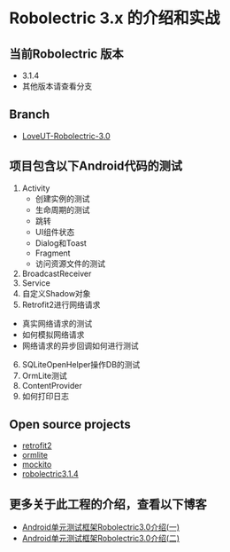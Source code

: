 Robolectric 3.x 的介绍和实战
======================

## 当前Robolectric 版本
* 3.1.4
* 其他版本请查看分支

## Branch
* [LoveUT-Robolectric-3.0](https://github.com/geniusmart/LoveUT/tree/LoveUT-Robolectric-3.0)

## 项目包含以下Android代码的测试
1. Activity
	* 创建实例的测试
	* 生命周期的测试
	* 跳转
	* UI组件状态
	* Dialog和Toast
	* Fragment
	* 访问资源文件的测试
2. BroadcastReceiver
3. Service
4. 自定义Shadow对象
5. Retrofit2进行网络请求
 * 真实网络请求的测试
 * 如何模拟网络请求
 * 网络请求的异步回调如何进行测试
6. SQLiteOpenHelper操作DB的测试
7. OrmLite测试
8. ContentProvider
9. 如何打印日志

## Open source projects
* [retrofit2](http://square.github.io/retrofit/)
* [ormlite](http://ormlite.com/)
* [mockito](http://mockito.org/)
* [robolectric3.1.4](http://robolectric.org)

## 更多关于此工程的介绍，查看以下博客
* [Android单元测试框架Robolectric3.0介绍(一)](http://www.jianshu.com/p/9d988a2f8ff7)
* [Android单元测试框架Robolectric3.0介绍(二)](http://www.jianshu.com/p/3aa0e4efcfd3)